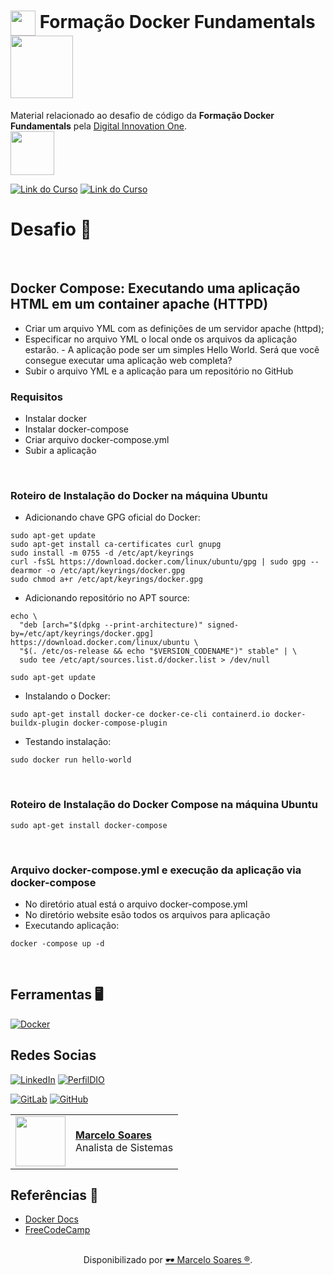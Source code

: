 <h1>
    <a href="https://www.dio.me/">
     <img align="center" width="40px" src="https://hermes.digitalinnovation.one/assets/diome/logo-minimized.png"></a>
    <span> Formação Docker Fundamentals</span>
    <img align="center" width="100px" src="https://hermes.dio.me/tracks/48e9f018-f7c9-4f0f-b524-cd9223579626.png">    
</h1>

Material relacionado ao desafio de código da **Formação Docker Fundamentals** pela [Digital Innovation One](https://www.dio.me/). 
<br>
<img width="70px" background-color="black" src="https://hermes.digitalinnovation.one/assets/diome/logo.svg">

[![Link do Curso](https://img.shields.io/badge/▶-000?style=for-the-badge&logo=movie&logoColor=E94D5F)](https://web.dio.me/track/formacao-docker-fundamentals) 
[![Link do Curso](https://img.shields.io/badge/Acesse%20o%20Curso%20na%20Plataforma-E94D5F?style=for-the-badge)](https://web.dio.me/track/formacao-docker-fundamentals) 

# Desafio 🎯

<br>

## Docker Compose: Executando uma aplicação HTML em um container apache (HTTPD)

- Criar um arquivo YML com as definições de um servidor apache (httpd);
- Especificar no arquivo YML o local onde os arquivos da aplicação estarão. - A aplicação pode ser um simples Hello World. Será que você consegue executar uma aplicação web completa?
- Subir o arquivo YML e a aplicação para um repositório no GitHub

### Requisitos

- Instalar docker
- Instalar docker-compose 
- Criar arquivo docker-compose.yml
- Subir a aplicação

<br>

### Roteiro de Instalação do Docker na máquina Ubuntu


- Adicionando chave GPG oficial do Docker:

```
sudo apt-get update
sudo apt-get install ca-certificates curl gnupg
sudo install -m 0755 -d /etc/apt/keyrings
curl -fsSL https://download.docker.com/linux/ubuntu/gpg | sudo gpg --dearmor -o /etc/apt/keyrings/docker.gpg
sudo chmod a+r /etc/apt/keyrings/docker.gpg
```

- Adicionando repositório no APT source:

```
echo \
  "deb [arch="$(dpkg --print-architecture)" signed-by=/etc/apt/keyrings/docker.gpg] https://download.docker.com/linux/ubuntu \
  "$(. /etc/os-release && echo "$VERSION_CODENAME")" stable" | \
  sudo tee /etc/apt/sources.list.d/docker.list > /dev/null

sudo apt-get update
```

- Instalando o Docker:

```
sudo apt-get install docker-ce docker-ce-cli containerd.io docker-buildx-plugin docker-compose-plugin
```

- Testando instalação:

```
sudo docker run hello-world
```
<br>

### Roteiro de Instalação do Docker Compose na máquina Ubuntu

```
sudo apt-get install docker-compose
```
<br>

### Arquivo docker-compose.yml e execução da aplicação via docker-compose

- No diretório atual está o arquivo docker-compose.yml
- No diretório website esão todos os arquivos para aplicação 
- Executando aplicação:
```
docker -compose up -d
```
<br>

## Ferramentas 🖥️

[![Docker](https://img.shields.io/badge/Docker-000?style=for-the-badge&logo=docker&logoColor=30A3DC)](https://docs.docker.com/)


## Redes Socias

[![LinkedIn](https://img.shields.io/badge/LinkedIn-0077B5?style=for-the-badge&logo=linkedin&logoColor=white)](https://www.linkedin.com/in/marcelodsoares/) 
[![PerfilDIO](https://img.shields.io/badge/DIO-0077B5?style=for-the-badge&logo=dio&logoColor=white)](https://web.dio.me/users/marcelo_soares92)

[![GitLab](https://img.shields.io/badge/GitLab-000?style=for-the-badge&logo=gitlab&logoColor=E94D5F)](https://gitlab.com/Mdsoare/)
[![GitHub](https://img.shields.io/badge/GitHub-000?style=for-the-badge&logo=github&logoColor=30A3DC)](https://github.com/Mdsoare/)


<table>
  <tr>
    <td>
      <img width="80px" align="center" src="https://avatars.githubusercontent.com/Mdsoare"/>
    </td>
    <td align="left">
      <a href="https://github.com/Mdsoare">
        <span><b>Marcelo Soares</b></span>
      </a>
      <br>
      <span>Analista de Sistemas</span>
    </td>
  </tr>
</table>

## Referências 🔎
- [Docker Docs](https://docs.docker.com/)
- [FreeCodeCamp](https://www.freecodecamp.org/portuguese/news/um-guia-para-iniciantes-em-docker-como-criar-sua-primeira-aplicacao-com-o-docker/)

##
<div align="center">Disponibilizado por <a href="https://github.com/Mdsoare">🕶 Marcelo Soares ®</a>.</div>
